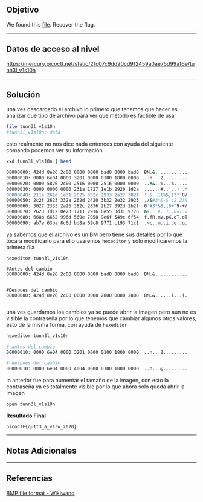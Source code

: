 ## Objetivo 

We found this [file](https://mercury.picoctf.net/static/21c07c9dd20cd9f2459a0ae75d99af6e/tunn3l_v1s10n). Recover the flag.

---
## Datos de acceso al nivel 

https://mercury.picoctf.net/static/21c07c9dd20cd9f2459a0ae75d99af6e/tunn3l_v1s10n

---
## Solución 
una ves descargado el archivo lo primero que tenemos que hacer es analizar que tipo de archivo para ver que método es factible de usar 

``` bash
file tunn3l_v1s10n 
#tunn3l_v1s10n: data
```

esto realmente no nos dice nada entonces con ayuda del siguiente comando podemos ver su información 

```bash
xxd tunn3l_v1s10n | head

00000000: 424d 8e26 2c00 0000 0000 bad0 0000 bad0  BM.&,...........
00000010: 0000 6e04 0000 3201 0000 0100 1800 0000  ..n...2.........
00000020: 0000 5826 2c00 2516 0000 2516 0000 0000  ..X&,.%...%.....
00000030: 0000 0000 0000 231a 1727 1e1b 2920 1d2a  ......#..'..) .*
00000040: 211e 261d 1a31 2825 352c 2933 2a27 382f  !.&..1(%5,)3*'8/
00000050: 2c2f 2623 332a 262d 2420 3b32 2e32 2925  ,/&#3*&-$ ;2.2)%
00000060: 3027 2333 2a26 382c 2836 2b27 392d 2b2f  0'#3*&8,(6+'9-+/
00000070: 2623 1d12 0e23 1711 2916 0e55 3d31 9776  &#...#..)..U=1.v
00000080: 668b 6652 996d 569e 7058 9e6f 549c 6f54  f.fR.mV.pX.oT.oT
00000090: ab7e 63ba 8c6d bd8a 69c8 9771 c193 71c1  .~c..m..i..q..q.

```

ya sabemos que el archivo es un BM pero tiene sus detalles por lo que tocara modificarlo para ello usaremos `hexeditor`  y solo modificaremos la primera fila 

```shell
hexeditor tunn3l_v1s10n 

#Antes del cambio 
00000000: 424d 8e26 2c00 0000 0000 bad0 0000 bad0  BM.&,...........


#Despues del cambio 
00000000: 424d 8e26 2c00 0000 0000 2800 0000 2800  BM.&,.....(...(.


```

una ves guardamos los cambios ya se puede abrir la imagen pero aun no es visible la contraseña por lo que tenemos que cambiar algunos otros valores, esto de la misma forma, con ayuda de `hexeditor` 

```bash
hexeditor tunn3l_v1s10n

# antes del cambio
00000010: 0000 6e04 0000 3201 0000 0100 1800 0000  ..n...2.........

# despues del cambio 
00000010: 0000 6e04 0000 4004 0000 0100 1800 0000  ..n...@.........

```

lo anterior fue para aumentar el tamaño de la imagen, con esto la contraseña ya es totalmente visible por lo que ahora solo queda abrir la imagen 

```bash
open tunn3l_v1s10n 
```


**Resultado Final**
```
picoCTF{qu1t3_a_v13w_2020}
```

---
## Notas Adicionales 

---
## Referencias 
[BMP file format - Wikiwand](https://www.wikiwand.com/en/BMP_file_format)
